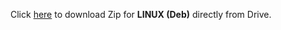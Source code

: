 Click <a href="https://drive.google.com/file/d/1QWhBJpT4-PjLblQFd9DwTGS8DWDv8Ti2/view?usp=sharing">here</a> to download Zip for <b>LINUX (Deb)</b> directly from Drive.
